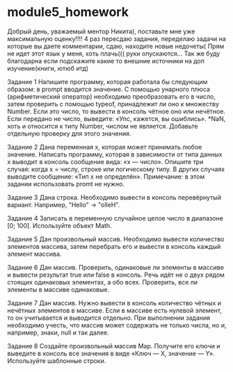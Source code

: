 # module5_homework

Добрый день, уважаемый ментор Никита),  поставьте мне уже максимальную оценку!!!! 4 раз пересдаю задания, переделаю задачи на которые вы даете комментарии, сдаю, находите новые недочеты( Прям не идет этот язык у меня, хоть плачь(((  руки опускаются...
Так же буду благодарна если подскажите какие то внешние источники на доп изучение(книги, ютюб итд)

Задание 1
Напишите программу, которая работала бы следующим образом: в prompt вводится значение. С помощью унарного плюса (арифметический оператор) 
необходимо преобразовать его в число, затем проверить с помощью typeof, принадлежит ли оно к множеству Number.
Если это число, то вывести в консоль чётное оно или нечётное.
Если передано не число, выведите: «Упс, кажется, вы ошиблись».
*NaN, хоть и относится к типу Number, числом не является. Добавьте отдельную проверку для этого значения.

Задание 2
Дана переменная x, которая может принимать любое значение. Написать программу, которая в зависимости от типа данных x выводит в консоль сообщение вида: «x — число».
Опишите три случая: когда х = числу, строке или логическому типу. В других случаях выводите сообщение: «Тип x не определён».
Примечание: в этом задании использовать promt не нужно.

Задание 3
Дана строка. Необходимо вывести в консоль перевёрнутый вариант. Например, "Hello" -> "olleH".

Задание 4
Записать в переменную случайное целое число в диапазоне [0; 100]. Используйте объект Math.

Задание 5
Дан произвольный массив. Необходимо вывести количество элементов массива, затем перебрать его и вывести в консоль каждый элемент массива.

Задание 6
Дан массив. Проверить, одинаковые ли элементы в массиве и вывести результат true или false в консоль. 
Речь идёт не о двух рядом стоящих одинаковых элементах, а обо всех. Проверить, все ли элементы в массиве одинаковые.

Задание 7
Дан массив. Нужно вывести в консоль количество чётных и нечётных элементов в массиве. Если в массиве есть нулевой элемент, то он учитывается и выводится отдельно. 
При выполнении задания необходимо учесть, что массив может содержать не только числа, но и, например, знаки, null и так далее.

Задание 8
Создайте произвольный массив Map. Получите его ключи и выведите в консоль все значения в виде «Ключ — Х, значение — Y».
Используйте шаблонные строки.
